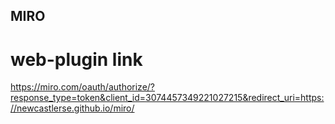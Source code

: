 ## MIRO 

# web-plugin link

https://miro.com/oauth/authorize/?response_type=token&client_id=3074457349221027215&redirect_uri=https://newcastlerse.github.io/miro/
